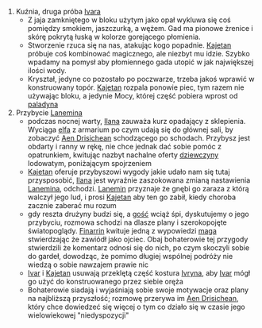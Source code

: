 1. Kuźnia, druga próba [Ivara](#p_ivar)
    - Z jaja zamkniętego w bloku użytym jako opał wykluwa się coś pomiędzy smokiem, jaszczurką, a wężem. Gad ma pionowe żrenice i skórę pokrytą łuską w kolorze gorejącego płomienia.
    - Stworzenie rzuca się na nas, atakując kogo popadnie. [Kajetan](#g_kajetan) próbuje coś kombinować magicznego, ale niezbyt mu idzie. Szybko wpadamy na pomysł aby płomiennego gada utopić w jak największej ilości wody.
    - Kryształ, jedyne co pozostało po poczwarze, trzeba jakoś wprawić w konstruowany topór. [Kajetan](#g_kajetan) rozpala ponowie piec, tym razem nie używając bloku, a jedynie Mocy, której część pobiera wprost od [paladyna](#p_ivar)
2. Przybycie [Lanemina](#p_lanemin)
    - podczas nocnej warty, [Ilana](#g_ilana) zauważa kurz opadający z sklepienia. Wyciąga [elfa](#g_kajetan) z armarium po czym udają się do głównej sali, by zobaczyć [Aen Drisichean](#p_lanemin) schodzącego po schodach. Przybysz jest obdarty i ranny w rękę, nie chce jednak dać sobie pomóc z opatrunkiem, kwitując nazbyt nachalne oferty [dziewczyny](#g_ilana) lodowatym, poniżającym spojrzeniem
    - [Kajetan](#g_kajetan) oferuje przybyszowi wygody jakie udało nam się tutaj przysposobić, [Ilana](#g_ilana) jest wyraźnie zaszokowana zmianą nastawienia [Lanemina](#p_lanemin), odchodzi. [Lanemin](#p_lanemin) przyznaje że gnębi go zaraza z którą walczył jego lud, i prosi [Kajetan](#g_kajetan) aby ten go zabił, kiedy choroba zacznie zaberać mu rozum
    - gdy reszta drużyny budzi się, a [gość](#p_lanemin) wciąż śpi, dyskutujemy o jego przybyciu, rozmowa schodzi na dlasze plany i szerokopojęte światopoglądy. [Finarrin](#p_druid_finarrin) kwituje jedną z wypowiedzi [maga](#g_kajetan) stwierdzając że zawiódł jako ojciec. Obaj bohaterowie tej przygody stwierdzili że komentarz odnosi się do nich, po czym skoczyli sobie do gardeł, dowodząc, że pomimo długiej wspólnej podróży nie wiedzą o sobie nawzajem prawie nic
    - [Ivar](#p_ivar) i [Kajetan](#g_kajetan) usuwają przeklętą część kostura [Ivryna](#p_arcydruid_ivryn), aby [Ivar](#p_ivar) mógł go użyć do konstruowanego przez siebie oręża
    - Bohaterowie siadają i wyjaśniają sobie swoje motywacje oraz plany na najbliższą przyszłość; rozmowę przerywa im [Aen Drisichean](#p_lanemin), który chce dowiedzeć się więcej o tym co działo się w czasie jego wielowiekowej "niedyspozycji"